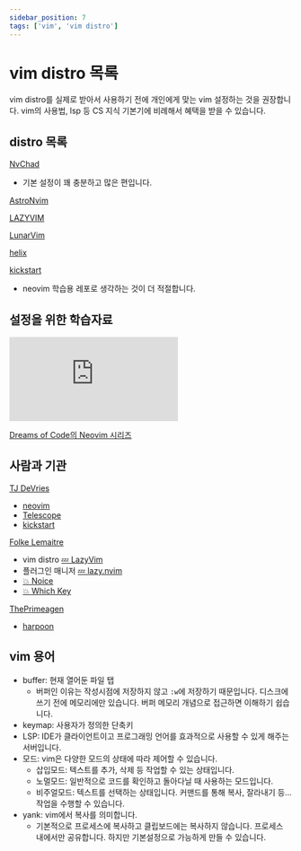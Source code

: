```yaml
---
sidebar_position: 7
tags: ['vim', 'vim distro']
---
```


# vim distro 목록

vim distro를 실제로 받아서 사용하기 전에 개인에게 맞는 vim 설정하는 것을 권장합니다. vim의 사용법, lsp 등 CS 지식 기본기에 비례해서 혜택을 받을 수 있습니다.

## distro 목록

[NvChad](https://nvchad.com/)

- 기본 설정이 꽤 충분하고 많은 편입니다.

[AstroNvim](https://astronvim.com/)

[LAZYVIM](https://www.lazyvim.org/)

[LunarVim](https://www.lunarvim.org/)

[helix](https://helix-editor.com/)

[kickstart](https://github.com/nvim-lua/kickstart.nvim)

- neovim 학습용 레포로 생각하는 것이 더 적절합니다.

## 설정을 위한 학습자료

<iframe class="codepen" src="https://www.youtube.com/embed/w7i4amO_zaE" title="0 to LSP : Neovim RC From Scratch" frameborder="0" allow="accelerometer; autoplay; clipboard-write; encrypted-media; gyroscope; picture-in-picture; web-share" allowfullscreen></iframe>

[Dreams of Code의 Neovim 시리즈](https://www.youtube.com/playlist?list=PL05iK6gnYad1sb4iQyqsim_Jc_peZdNXf)

<!-- ## 추천 플러그 -->

## 사람과 기관

[TJ DeVries](https://github.com/tjdevries)

- [neovim](https://github.com/neovim/neovim)
- [Telescope](https://github.com/nvim-telescope/telescope.nvim?tab=readme-ov-file)
- [kickstart](https://github.com/nvim-lua/kickstart.nvim)

[Folke Lemaitre](https://github.com/folke)

- vim distro [💤 LazyVim](https://github.com/LazyVim/LazyVim)
- 플러그인 매니저 [💤 lazy.nvim](https://github.com/folke/lazy.nvim)
- [💥 Noice](https://github.com/folke/noice.nvim)
- [💥 Which Key](https://github.com/folke/which-key.nvim)

[ThePrimeagen](https://github.com/ThePrimeagen)

- [harpoon](https://github.com/ThePrimeagen/harpoon)

## vim 용어

- buffer: 현재 열어둔 파일 탭
  - 버퍼인 이유는 작성시점에 저장하지 않고 `:w`에 저장하기 때문입니다. 디스크에 쓰기 전에 메모리에만 있습니다. 버퍼 메모리 개념으로 접근하면 이해하기 쉽습니다.
- keymap: 사용자가 정의한 단축키
- LSP: IDE가 클라이언트이고 프로그래밍 언어를 효과적으로 사용할 수 있게 해주는 서버입니다.
- 모드: vim은 다양한 모드의 상태에 따라 제어할 수 있습니다.
  - 삽입모드: 텍스트를 추가, 삭제 등 작업할 수 있는 상태입니다.
  - 노멀모드: 일반적으로 코드를 확인하고 돌아다닐 때 사용하는 모드입니다.
  - 비주얼모드: 텍스트를 선택하는 상태입니다. 커맨드를 통해 복사, 잘라내기 등... 작업을 수행할 수 있습니다.
- yank: vim에서 복사를 의미합니다.
  - 기본적으로 프로세스에 복사하고 클립보드에는 복사하지 않습니다. 프로세스 내에서만 공유합니다. 하지만 기본설정으로 가능하게 만들 수 있습니다.
